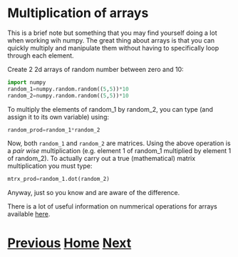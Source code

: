 ---
---

# Multiplication of arrays

This is a brief note but something that you may find yourself doing a lot when working wih numpy. The great thing about arrays is that you can quickly multiply and manipulate them without having to specifically loop through each element.

Create 2 2d arrays of random number between zero and 10:

```python
import numpy
random_1=numpy.random.random((5,5))*10
random_2=numpy.random.random((5,5))*10
```

To multiply the elements of random_1 by random_2, you can type (and assign it to its own variable) using:

```python
random_prod=random_1*random_2
```

Now, both ```random_1``` and ```random_2``` are matrices. Using the above operation is a *pair wise* multiplication (e.g. element 1 of random_1 multiplied by element 1 of random_2). To actually carry out a true (mathematical) matrix multiplication you must type:

```python
mtrx_prod=random_1.dot(random_2)
```

Anyway, just so you know and are aware of the difference.

There is a lot of useful information on nummerical operations for arrays available [here](http://www.scipy-lectures.org/intro/numpy/operations.html).

# [Previous](../numpy_indexing) [Home](../README_numpy) [Next](../numpy_io_text)
